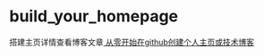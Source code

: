 # build_your_homepage
搭建主页详情查看博客文章[
从零开始在github创建个人主页或技术博客
](https://blog.csdn.net/m0_37201243/article/details/104851098)

